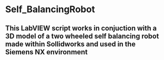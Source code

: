 # Self_BalancingRobot
## This LabVIEW script works in conjuction with a 3D model of a two wheeled self balancing robot made within Sollidworks and used in the Siemens NX environment

